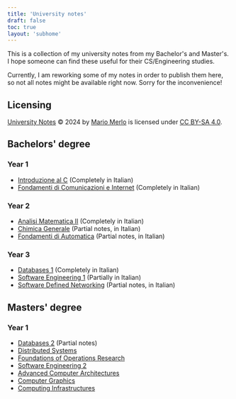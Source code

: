 ```yaml
---
title: 'University notes'
draft: false
toc: true
layout: 'subhome'
---
```


This is a collection of my university notes from my Bachelor's and Master's. I hope someone can find these useful for their CS/Engineering studies.

Currently, I am reworking some of my notes in order to publish them here, so not all notes might be available right now. Sorry for the inconvenience!

## Licensing

[University Notes](https://mariomerlo.me/notes) © 2024 by [Mario Merlo](https://mariomerlo.me) is licensed under [CC BY-SA 4.0](https://creativecommons.org/licenses/by-sa/4.0/?ref=chooser-v1).

## Bachelors' degree

### Year 1

- [Introduzione al C](fdi20) (Completely in Italian)
- [Fondamenti di Comunicazioni e Internet](fci21) (Completely in Italian)

### Year 2

- [Analisi Matematica II](am221) (Completely in Italian)
- [Chimica Generale](chem21) (Partial notes, in Italian)
- [Fondamenti di Automatica](fda22) (Partial notes, in Italian)

### Year 3

- [Databases 1](db122) (Completely in Italian)
- [Software Engineering 1](se122) (Partially in Italian)
- [Software Defined Networking](sdn23) (Partial notes, in Italian)

## Masters' degree

### Year 1

- [Databases 2](db223) (Partial notes)
- [Distributed Systems](ds23)
- [Foundations of Operations Research](for23)
- [Software Engineering 2](se223)
- [Advanced Computer Architectures](aca24)
- [Computer Graphics](cg24)
- [Computing Infrastructures](ci24)
